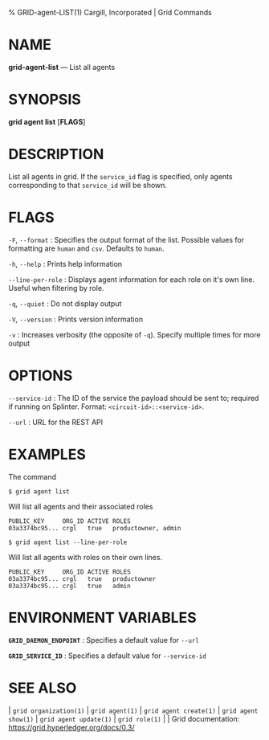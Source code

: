 % GRID-agent-LIST(1) Cargill, Incorporated | Grid Commands

<!--
  Copyright 2021 Cargill Incorporated
  Licensed under Creative Commons Attribution 4.0 International License
  https://creativecommons.org/licenses/by/4.0/
-->

NAME
====

**grid-agent-list** — List all agents

SYNOPSIS
========

**grid agent list** \[**FLAGS**\]

DESCRIPTION
===========

List all agents in grid. If the `service_id` flag is specified, only
agents corresponding to that `service_id` will be shown.

FLAGS
=====

`-F`, `--format`
: Specifies the output format of the list. Possible values for formatting are
  `human` and `csv`. Defaults to `human`.

`-h`, `--help`
: Prints help information

`--line-per-role`
: Displays agent information for each role on it's own line. Useful when
  filtering by role.

`-q`, `--quiet`
: Do not display output

`-V`, `--version`
: Prints version information

`-v`
: Increases verbosity (the opposite of `-q`). Specify multiple times for more
  output

OPTIONS
=======

`--service-id`
: The ID of the service the payload should be sent to; required if running on
  Splinter. Format: `<circuit-id>::<service-id>`.

`--url`
: URL for the REST API

EXAMPLES
========

The command

```
$ grid agent list
```

Will list all agents and their associated roles

```
PUBLIC_KEY     ORG_ID ACTIVE ROLES              
03a3374bc95... crgl   true   productowner, admin
```

```
$ grid agent list --line-per-role
```

Will list all agents with roles on their own lines.

```
PUBLIC_KEY     ORG_ID ACTIVE ROLES              
03a3374bc95... crgl   true   productowner
03a3374bc95... crgl   true   admin
```

ENVIRONMENT VARIABLES
=====================

**`GRID_DAEMON_ENDPOINT`**
: Specifies a default value for `--url`

**`GRID_SERVICE_ID`**
: Specifies a default value for `--service-id`

SEE ALSO
========

| `grid organization(1)`
| `grid agent(1)`
| `grid agent create(1)`
| `grid agent show(1)`
| `grid agent update(1)`
| `grid role(1)`
|
| Grid documentation: https://grid.hyperledger.org/docs/0.3/
